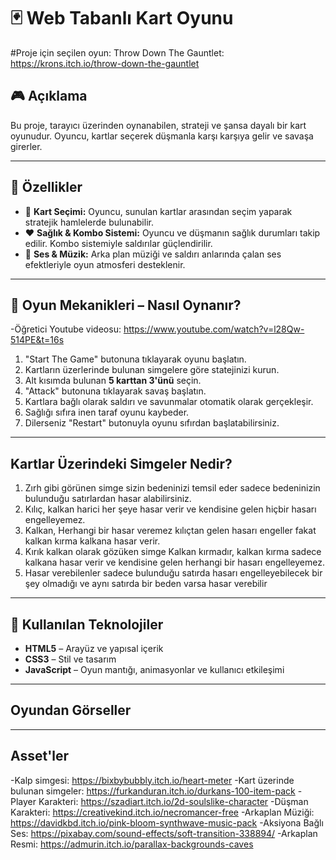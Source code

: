# 🃏 Web Tabanlı Kart Oyunu

#Proje için seçilen oyun: 
Throw Down The Gauntlet: https://krons.itch.io/throw-down-the-gauntlet

## 🎮 Açıklama  
Bu proje, tarayıcı üzerinden oynanabilen, strateji ve şansa dayalı bir kart oyunudur. Oyuncu, kartlar seçerek düşmanla karşı karşıya gelir ve savaşa girerler.

---

## 🚀 Özellikler

- 🎴 **Kart Seçimi:** Oyuncu, sunulan kartlar arasından seçim yaparak stratejik hamlelerde bulunabilir.    
- ❤️ **Sağlık & Kombo Sistemi:** Oyuncu ve düşmanın sağlık durumları takip edilir. Kombo sistemiyle saldırılar güçlendirilir.  
- 🎵 **Ses & Müzik:** Arka plan müziği ve saldırı anlarında çalan ses efektleriyle oyun atmosferi desteklenir.  

---

## 🧠 Oyun Mekanikleri – Nasıl Oynanır?

-Öğretici Youtube videosu: https://www.youtube.com/watch?v=l28Qw-514PE&t=16s

1. "Start The Game" butonuna tıklayarak oyunu başlatın.
2. Kartların üzerlerinde bulunan simgelere göre statejinizi kurun. 
3. Alt kısımda bulunan **5 karttan 3'ünü** seçin.
4. "Attack" butonuna tıklayarak savaş başlatın.  
5. Kartlara bağlı olarak saldırı ve savunmalar otomatik olarak gerçekleşir.  
6. Sağlığı sıfıra inen taraf oyunu kaybeder.  
7. Dilerseniz "Restart" butonuyla oyunu sıfırdan başlatabilirsiniz.

---

## Kartlar Üzerindeki Simgeler Nedir?

1. Zırh gibi görünen simge sizin bedeninizi temsil eder sadece bedeninizin bulunduğu satırlardan hasar alabilirsiniz.
2. Kılıç, kalkan harici her şeye hasar verir ve kendisine gelen hiçbir hasarı engelleyemez.
3. Kalkan, Herhangi bir hasar veremez kılıçtan gelen hasarı engeller fakat kalkan kırma kalkana hasar verir.
4. Kırık kalkan olarak gözüken simge Kalkan kırmadır, kalkan kırma sadece kalkana hasar verir ve kendisine gelen herhangi bir hasarı engelleyemez.
5. Hasar verebilenler sadece bulunduğu satırda hasarı engelleyebilecek bir şey olmadığı ve aynı satırda bir beden varsa hasar verebilir

---

## 🧰 Kullanılan Teknolojiler

- **HTML5** – Arayüz ve yapısal içerik  
- **CSS3** – Stil ve tasarım  
- **JavaScript** – Oyun mantığı, animasyonlar ve kullanıcı etkileşimi  

---
## Oyundan Görseller





---

## Asset'ler


-Kalp simgesi: https://bixbybubbly.itch.io/heart-meter
-Kart üzerinde bulunan simgeler: https://furkanduran.itch.io/durkans-100-item-pack
-Player Karakteri: https://szadiart.itch.io/2d-soulslike-character
-Düşman Karakteri: https://creativekind.itch.io/necromancer-free
-Arkaplan Müziği: https://davidkbd.itch.io/pink-bloom-synthwave-music-pack
-Aksiyona Bağlı Ses: https://pixabay.com/sound-effects/soft-transition-338894/
-Arkaplan Resmi: https://admurin.itch.io/parallax-backgrounds-caves

